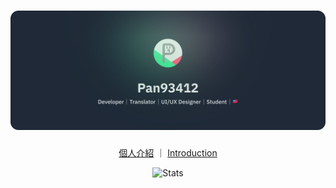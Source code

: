 # ![pan93412, a developer, translator and a UI/UX designer from 🇹🇼](components/Header/Main.svg)

<div align="center">
  <a href="https://pan93.com">個人介紹</a>
  ｜
  <a href="./README.en_US.md">Introduction</a>
  <p></p>
  <img src="https://komarev.com/ghpvc/?username=pan93412&color=green" alt="Stats">
</div>
